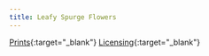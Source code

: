 ```yaml
---
title: Leafy Spurge Flowers
---
```

[Prints](https://pixels.com/featured/leafy-spurge-flowers-brady-lane.html){:target="_blank"}
[Licensing](https://licensing.pixels.com/featured/leafy-spurge-flowers-brady-lane.html){:target="_blank"}